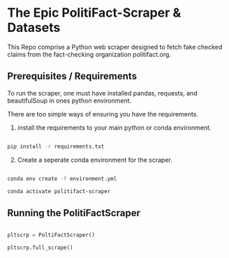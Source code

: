 #  The Epic PolitiFact-Scraper & Datasets

This Repo comprise a Python web scraper designed to fetch fake checked claims from the fact-checking organization politifact.org. 

## Prerequisites / Requirements

To run the scraper, one must have installed pandas, requests, and beautifulSoup in ones python environment.

There are too simple ways of ensuring you have the requirements.

1) install the requirements to your main python or conda environment.

```bash

pip install -r requirements.txt 

```
2) Create a seperate conda environment for the scraper.

```bash

conda env create -f environment.yml

conda activate politifact-scraper

```


## Running the PolitiFactScraper


```Python

pltscrp = PoltiFactScraper()

pltscrp.full_scrape()

```
